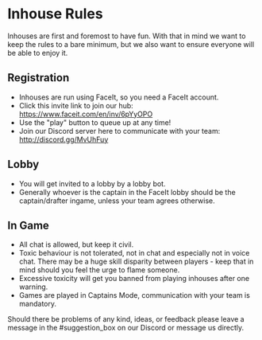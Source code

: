 # Inhouse Rules

Inhouses are first and foremost to have fun. With that in mind we want to keep the rules to a bare minimum, but we also want to ensure everyone will be able to enjoy it.

## Registration
* Inhouses are run using FaceIt, so you need a FaceIt account.
* Click this invite link to join our hub: https://www.faceit.com/en/inv/6pYyOPO
* Use the "play" button to queue up at any time!
* Join our Discord server here to communicate with your team: http://discord.gg/MvUhFuy

## Lobby
* You will get invited to a lobby by a lobby bot.
* Generally whoever is the captain in the FaceIt lobby should be the captain/drafter ingame, unless your team agrees otherwise.

## In Game
* All chat is allowed, but keep it civil.
* Toxic behaviour is not tolerated, not in chat and especially not in voice chat. There may be a huge skill disparity between players - keep that in mind should you feel the urge to flame someone.
* Excessive toxicity will get you banned from playing inhouses after one warning.
* Games are played in Captains Mode, communication with your team is mandatory.

Should there be problems of any kind, ideas, or feedback please leave a message in the #suggestion_box on our Discord or message us directly.
